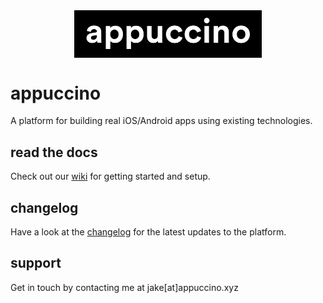 <img src="src/img/appuccino-logo.png" width="300" alt="Appuccino Logo" style="display:block; margin: 0 auto;">

# appuccino
A platform for building real iOS/Android apps using existing technologies.

## read the docs
Check out our <a href="https://github.com/jakerb/appuccino/wiki">wiki</a> for getting started and setup.

## changelog
Have a look at the <a href="https://github.com/jakerb/appuccino/blob/master/CHANGELOG.md">changelog</a> for the latest updates to the platform.

## support
Get in touch by contacting me at jake[at]appuccino.xyz